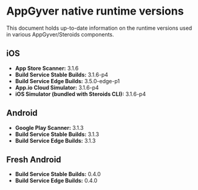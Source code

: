 # AppGyver native runtime versions

This document holds up-to-date information on the runtime versions used in various AppGyver/Steroids components.

## iOS
* **App Store Scanner:** 3.1.6
* **Build Service Stable Builds:** 3.1.6-p4
* **Build Service Edge Builds:** 3.5.0-edge-p1
* **App.io Cloud Simulator:** 3.1.6-p4
* **iOS Simulator (bundled with Steroids CLI):** 3.1.6-p4

## Android
* **Google Play Scanner:** 3.1.3
* **Build Service Stable Builds:** 3.1.3
* **Build Service Edge Builds:** 3.1.3

## Fresh Android
* **Build Service Stable Builds:** 0.4.0
* **Build Service Edge Builds:** 0.4.0
